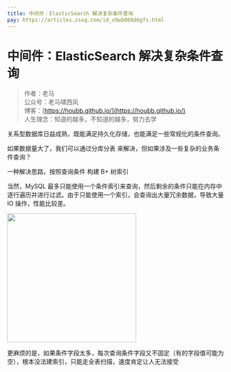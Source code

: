 ```yaml
---
title: 中间件：ElasticSearch 解决复杂条件查询
pay: https://articles.zsxq.com/id_x9wb069d6gfs.html
---
```


#  中间件：ElasticSearch 解决复杂条件查询

> 作者：老马
> <br/>公众号：老马啸西风
> <br/> 博客：[https://houbb.github.io/](https://houbb.github.io/)
> <br/> 人生理念：知道的越多，不知道的越多，努力去学


关系型数据库日益成熟，既能满足持久化存储，也能满足一些常规化的条件查询。

如果数据量大了，我们可以通过分库分表 来解决，但如果涉及一些复杂的业务条件查询？

一种解决思路，按照查询条件 构建 B+ 树索引

当然，MySQL 最多只能使用一个条件索引来查询，然后剩余的条件只能在内存中逐行遍历并进行过滤。由于只能使用一个索引，会查询出大量冗余数据，导致大量 IO 操作，性能比较差。

<div align="left">
    <img src="https://houbb.github.io/images/pay/arch/12-1.png" width="300px">
</div>

更麻烦的是，如果条件字段太多，每次查询条件字段又不固定（有的字段值可能为空），根本没法建索引，只能走全表扫描，速度肯定让人无法接受